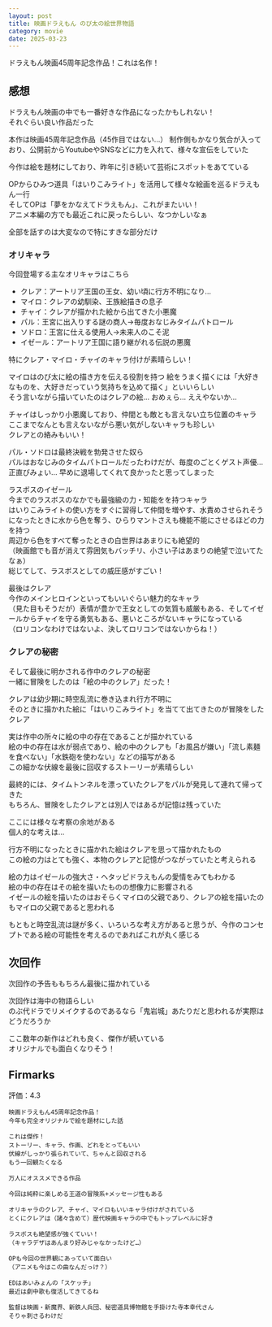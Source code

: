 ```yaml
---
layout: post
title: 映画ドラえもん のび太の絵世界物語
category: movie
date: 2025-03-23
---
```


ドラえもん映画45周年記念作品！これは名作！

## 感想

ドラえもん映画の中でも一番好きな作品になったかもしれない！  
それぐらい良い作品だった

本作は映画45周年記念作品（45作目ではない…）
制作側もかなり気合が入っており、公開前からYoutubeやSNSなどに力を入れて、様々な宣伝をしていた  

今作は絵を題材にしており、昨年に引き続いて芸術にスポットをあてている  

OPからひみつ道具「はいりこみライト」を活用して様々な絵画を巡るドラえもん一行  
そしてOPは「夢をかなえてドラえもん」、これがまたいい！  
アニメ本編の方でも最近これに戻ったらしい、なつかしいなぁ

全部を話すのは大変なので特にすきな部分だけ

### オリキャラ

今回登場する主なオリキャラはこちら

- クレア：アートリア王国の王女、幼い頃に行方不明になり…
- マイロ：クレアの幼馴染、王族絵描きの息子
- チャイ：クレアが描かれた絵から出てきた小悪魔
- パル：王宮に出入りする謎の商人→毎度おなじみタイムパトロール
- ソドロ：王宮に仕える使用人→未来人のこそ泥
- イゼール：アートリア王国に語り継がれる伝説の悪魔
  
特にクレア・マイロ・チャイのキャラ付けが素晴らしい！

マイロはのび太に絵の描き方を伝える役割を持つ
絵をうまく描くには「大好きなものを、大好きだっていう気持ちを込めて描く」といいらしい  
そう言いながら描いていたのはクレアの絵… おめぇら… ええやないか…

チャイはしっかり小悪魔しており、仲間とも敵とも言えない立ち位置のキャラ  
ここまでなんとも言えないながら悪い気がしないキャラも珍しい  
クレアとの絡みもいい！

パル・ソドロは最終決戦を勃発させた奴ら  
パルはおなじみのタイムパトロールだったわけだが、毎度のごとくゲスト声優…  
正直びみょい… 早めに退場してくれて良かったと思ってしまった

ラスボスのイゼール  
今までのラスボスのなかでも最強級の力・知能をを持つキャラ  
はいりこみライトの使い方をすぐに習得して仲間を増やす、水責めさせられそうになったときに水から色を奪う、ひらりマントさえも機能不能にさせるほどの力を持つ  
周辺から色をすべて奪ったときの白世界はあまりにも絶望的  
（映画館でも音が消えて雰囲気もバッチリ、小さい子はあまりの絶望で泣いてたなぁ）  
総じてして、ラスボスとしての威圧感がすごい！

最後はクレア  
今作のメインヒロインといってもいいぐらい魅力的なキャラ  
（見た目もそうだが）表情が豊かで王女としての気質も威厳もある、そしてイゼールからチャイを守る勇気もある、悪いところがないキャラになっている  
（ロリコンなわけではないよ、決してロリコンではないからね！）  

### クレアの秘密

そして最後に明かされる作中のクレアの秘密  
一緒に冒険をしたのは「絵の中のクレア」だった！

クレアは幼少期に時空乱流に巻き込まれ行方不明に  
そのときに描かれた絵に「はいりこみライト」を当てて出てきたのが冒険をしたクレア

実は作中の所々に絵の中の存在であることが描かれている  
絵の中の存在は水が弱点であり、絵の中のクレアも「お風呂が嫌い」「流し素麺を食べない」「水鉄砲を使わない」などの描写がある  
この細かな伏線を最後に回収するストーリーが素晴らしい  

最終的には、タイムトンネルを漂っていたクレアをパルが発見して連れて帰ってきた  
もちろん、冒険をしたクレアとは別人ではあるが記憶は残っていた

ここには様々な考察の余地がある  
個人的な考えは…  

行方不明になったときに描かれた絵はクレアを思って描かれたもの  
この絵の力はとても強く、本物のクレアと記憶がつながっていたと考えられる

絵の力はイゼールの強大さ・ヘタッピドラえもんの愛情をみてもわかる  
絵の中の存在はその絵を描いたものの想像力に影響される  
イゼールの絵を描いたのはおそらくマイロの父親であり、クレアの絵を描いたのもマイロの父親であると思われる  

もともと時空乱流は謎が多く、いろいろな考え方があると思うが、今作のコンセプトである絵の可能性を考えるのであればこれが丸く感じる

## 次回作

次回作の予告ももちろん最後に描かれている

次回作は海中の物語らしい  
のぶ代ドラでリメイクするのであるなら「鬼岩城」あたりだと思われるが実際はどうだろうか

ここ数年の新作はどれも良く、傑作が続いている  
オリジナルでも面白くなりそう！

## Firmarks

評価：4.3

```text
映画ドラえもん45周年記念作品！  
今年も完全オリジナルで絵を題材にした話

これは傑作！  
ストーリー、キャラ、作画、どれをとってもいい  
伏線がしっかり張られていて、ちゃんと回収される  
もう一回観たくなる  

万人にオススメできる作品  

今回は純粋に楽しめる王道の冒険系+メッセージ性もある  

オリキャラのクレア、チャイ、マイロもいいキャラ付けがされている  
とくにクレアは（諸々含めて）歴代映画キャラの中でもトップレベルに好き  

ラスボスも絶望感が強くていい！  
（キャラデザはあんまり好みじゃなかったけど…）  

OPも今回の世界観にあっていて面白い  
（アニメも今はこの曲なんだっけ？）  

EDはあいみょんの「スケッチ」  
最近は劇中歌も復活してきてるね  

監督は映画・新魔界、新鉄人兵団、秘密道具博物館を手掛けた寺本幸代さん  
そりゃ刺さるわけだ
```
